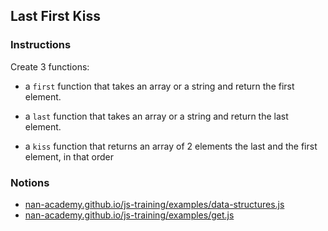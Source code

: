 ## Last First Kiss

### Instructions

Create 3 functions:

- a `first` function that takes an array or a string
  and return the first element.

- a `last` function that takes an array or a string
  and return the last element.

- a `kiss` function that returns an array of 2 elements
  the last and the first element, in that order

### Notions

- [nan-academy.github.io/js-training/examples/data-structures.js](https://nan-academy.github.io/js-training/examples/data-structures.js)
- [nan-academy.github.io/js-training/examples/get.js](https://nan-academy.github.io/js-training/examples/get.js)

